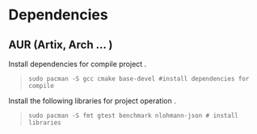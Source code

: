 # Dependencies 

## AUR (Artix, Arch ... )

Install dependencies for compile project .

> `sudo pacman -S gcc cmake base-devel #install dependencies for compile`


Install the following libraries for project operation .


> `sudo pacman -S fmt gtest benchmark nlohmann-json # install libraries`